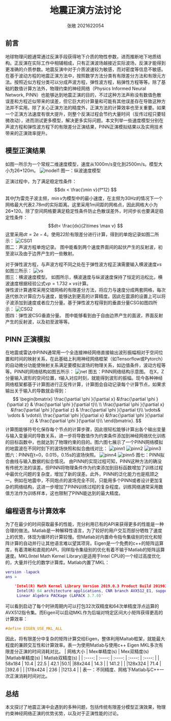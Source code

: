 # <center>地震正演方法讨论</center>
<center> 张敞 2021622054</center>

## 前言
地球物理问题通常通过反演手段获得地下介质的物性参数，进而推断地下地质结构。正反演在实际工作中相辅相成，只有正演波场越接近实际波场，反演才能得到更准确的介质参数。地震反演中对于介质波速较为敏感，而对密度等信息不敏感。在基于波动方程的地震正演方法中，按照数学方法分类有有限差分方法和有限元方法。按照近似方程分类可以分成声波方程，弹性波方程，粘弹性方程等等。除了基础的数值计算方法外，物理约束的神经网络（Physics Informed Neural Network, PINN）也能够达到地震正演的目的，不过这种方法声称没有数值色散误差和方程近似带来的误差，但它巨大的计算量和可能有其他误差存在导致这种方法并不实用。除了关心正演方法的精度外，正演方法的计算效率也至关重要。如果一个正演方法速度有很大提升，则整个反演过程会节约大量时间（反传过程只要轻微改动），进而测试更多模型，解决更多实际问题。本文列举一些速度模型分别在声波方程和弹性波方程下的有限差分正演结果，PINN正演模拟结果以及实用技术带来的正演效率提升。
## 模型正演结果
如图一所示为一个常规二维速度模型，速度从1000m/s变化到2500m/s。模型大小为26*120m。
![model1](./model1.png)
图一：纵波速度模型

正演过程中，为了满足稳定性条件： 
$$dx <  \frac{\min v}{f*12} $$
其中$f$为雷克子波主频，$\min  v$为模型中的最小速度，在主频为30Hz的情况下一个网格最大代表2.78m的实际距离。这里采用1m间距的网格点，因此网格大小为26*120。除了空间网格要满足稳定性条件防止色散误差外，时间步长也要满足稳定性条件：$$dt< \frac{dx}{2\times \max v} $$
这里采用$dt=2e-4$。使用22阶有限差分进行计算，得到的单炮记录如图二所示：
![CSG1](./CSG1.png)  
图二：声波方程单炮记录。
图中能看到两个速度界面间的起伏产生的反射波，初至波以及由于边界产生的一些散射。 

对于弹性波方程，与声波方程不同之处在于弹性波方程正演需要输入横波速度$vs$如图三所示：
![vs](./vs.png)  
图三：横波速度模型。
如图所示，横波速度与纵波速度保持了恒定的泊松比，横波速度根据经验公式$vp=1.732 \times vs$计算。  
弹性波计算通常采用交错网格的有限差分方法，将应力与速度分成两套网格，每次迭代依次计算应力与速度，能够达到更高的计算精度。因此在震源的设置上可以将子波添加到速度或者应力分量。基于弹性波方程得到的垂直分量CSG如图四所示：
![CSG2](./CSG2.png)  
图四：弹性波CSG垂直分量。
图中能够看到由于自由边界产生的面波，界面反射产生的反射波，以及初至波等等。

## PINN 正演模拟
在地震或雷达中PINN通常用一个全连接神经网络直接输出波形振幅相对于空间位置和时间的映射关系，在此基础上利用神经网络框架（如Tensorflow或Pytorch）的自动微分功能使映射关系满足要模拟波场的物理关系，如边值条件，波动方程等等。PINN的网络结构如图五所示：
![net](./net.png)
图五：PINN网络结构示意图。
在X，Z分量输入波形的空间位置，t输入对应时刻，就能得到波形的振幅。现今各种神经网络框架都基于计算图进行正反传计算，计算图会自动记录每个计算节点，如果求输出关于输入的导数就会得到：
$$
\begin{bmatrix}
  \frac{\partial \phi }{\partial x} &\frac{\partial \phi }{\partial z}  & \frac{\partial \phi }{\partial t}\\ \\
  \frac{\partial \phi }{\partial x} &\frac{\partial \phi }{\partial z}  & \frac{\partial \phi }{\partial t}\\ \vdots& \vdots & \vdots\\
 \frac{\partial \phi }{\partial x} &\frac{\partial \phi }{\partial z}  & \frac{\partial \phi }{\partial t}\\
\end{bmatrix}.
$$
计算图能够符号化保存每个节点的计算步骤，因此很轻松能够计算出各个输出变量与输入变量间的导数关系，进一步将导数值作为约束条件添加到神经网络优化训练的目标函数中，也就达到了物理约束的目的。图六图七展示了一个PINN网络模拟的地震波在不同时刻下的波场快照和拟合曲线对比：
![pinn1](./PINN1.png)
![pinn2](./PINN2.png)
![pinn3](./PINN3.png)
图六：PINN在t=0，0.015，0.15s的波场快照。
![pinn4](./PINN4.png)
![pinn5](./PINN5.png)
图七：PINN拟合曲线与输入数据的拟合情况。
由PINN的实现过程可知，PINN这种方法的确没有传统方法的误差。但PINN将物理条件作为约束添加到目标函数增加了训练过程中最优化问题的复杂度，增加了新的误差。此外，PINN的泛化能力也是瓶颈之一。例如在地震中，不同炮点的波场完全不同，只能用多个PINN或者设计更加复杂的网络结构，这进一步增加了PINN训练过程的复杂程度。训练网络通常采用数值方法作为训练样本，这也限制了PINN能达到的最大精度。

## 编程语言与计算效率
为了在最少的时间获取最多的性能，充分利用已有的API来获得更多的性能是一种合理的做法。Matlab是一种解释性语言，为了较好的用户交互而部分牺牲了速度上的优势，体现为循环的计算较慢。但Matlab对内置命令指令集级别的优化和矩阵计算的自动并行让其他语言难以望其项背。Eigen是一个免费的c++的矩阵运算库，有着清晰和直观的API，同样指令集级别的优化有着不输于Matlab的矩阵运算速度。MKL(Intel Math Kernel Library)是适用于Intel CPU的一个经过高度优化的，大量并行化的数学计算库。Matlab内置了MKL：
```matlab
version -lapack
ans =

    'Intel(R) Math Kernel Library Version 2019.0.3 Product Build 20190125 for
     Intel(R) 64 architecture applications, CNR branch AVX512_E1, supporting 
     Linear Algebra PACKage (LAPACK 3.7.0)'
```
可以看到启动了每个时钟周期内可以打包32次双精度和64次单精度浮点运算的AVX512指令集。而Eigen可以启动MKL作为后端对特定区间大小矩阵获得更高的计算效率：
```c++
#define EIGEN_USE_MKL_ALL
```
因此，将有限差分中复杂的矩阵计算交给Eigen，整体利用Maltab框架，就能最大程度的兼顾交互性和计算效率。表一为使用Matlab与使用c++ Eigen MKL多次有限差分正演的时间消耗对比。
| 网格大小     | Mex单精度(s) | Mex双精度(s) |Matlab单精度(s) | Matlab双精度(s) |
|  :----: |    :----:   |    :----:     |    :----:   |    :----:     |
| 58x184    | 10.4       | 22.5     | 42.1  |50.1|
|88x244     | 14.3       |          | 141.2 |    |
|128x324    | 71.4       |          |392.6  |    |
|178x424    | 236        |          |1213.4 |    |
表一：不同精度、网格下Matlab与C++一次正演消耗时间对比。

## 总结
本文探讨了地震正演中会遇到的多种问题，包括传统有限差分模型正演效果，物理约束神经网络正演的优势劣势，以及对于正演性能的讨论。



